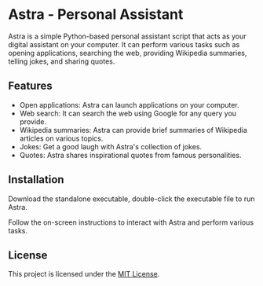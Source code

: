 # Astra - Personal Assistant

Astra is a simple Python-based personal assistant script that acts as your digital assistant on your computer. It can perform various tasks such as opening applications, searching the web, providing Wikipedia summaries, telling jokes, and sharing quotes.

## Features

- Open applications: Astra can launch applications on your computer.
- Web search: It can search the web using Google for any query you provide.
- Wikipedia summaries: Astra can provide brief summaries of Wikipedia articles on various topics.
- Jokes: Get a good laugh with Astra's collection of jokes.
- Quotes: Astra shares inspirational quotes from famous personalities.

## Installation

Download the standalone executable, double-click the executable file to run Astra.

Follow the on-screen instructions to interact with Astra and perform various tasks.

## License

This project is licensed under the [MIT License](LICENSE).
